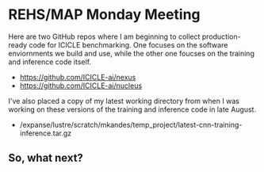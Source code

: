 # REHS/MAP Monday Meeting
Here are two GitHub repos where I am beginning to collect production-ready code for ICICLE benchmarking. One focuses on the software enviornments we build and use, while the other one foucses on the training and inference code itself. 
- https://github.com/ICICLE-ai/nexus
- https://github.com/ICICLE-ai/nucleus

I've also placed a copy of my latest working directory from when I was working on these versions of the training and inference code in late August. 
- /expanse/lustre/scratch/mkandes/temp_project/latest-cnn-training-inference.tar.gz

So, what next?
- 
